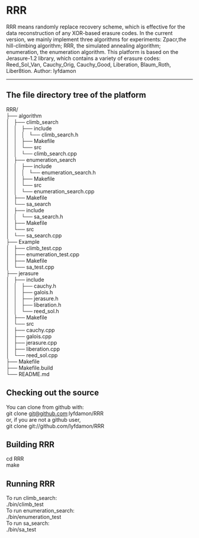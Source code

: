 # RRR
RRR means randomly replace recovery scheme, which is effective for the data reconstruction of any XOR-based erasure codes. In the current version, we mainly implement three algorithms for experiments: Zpacr,the hill-climbing algorithm; RRR, the simulated annealing algorithm; enumeration, the enumeration algorithm. This platform is based on the Jerasure-1.2 library, which contains a variety of erasure codes: Reed_Sol_Van, Cauchy_Orig, Cauchy_Good, Liberation, Blaum_Roth, Liber8tion.
Author: lyfdamon

------------------------------------------------------------------------------------------------------------------------------------------
## The file directory tree of the platform

RRR/                                                                                                                                    
├── algorithm                                                                                                                           
│   ├── climb_search                                                                                                                    
│   │   ├── include                                                                                                                     
│   │   │   └── climb_search.h                                                                                                          
│   │   ├── Makefile                                                                                                                    
│   │   └── src                                                                                                                         
│   │       └── climb_search.cpp                                                                                                        
│   ├── enumeration_search                                                                                                              
│   │   ├── include                                                                                                                     
│   │   │   └── enumeration_search.h                                                                                                    
│   │   ├── Makefile                                                                                                                    
│   │   └── src                                                                                                                         
│   │       └── enumeration_search.cpp                                                                                                  
│   ├── Makefile                                                                                                                        
│   └── sa_search                                                                                                                       
│       ├── include                                                                                                                     
│       │   └── sa_search.h                                                                                                             
│       ├── Makefile                                                                                                                    
│       └── src                                                                                                                         
│           └── sa_search.cpp                                                                                                           
├── Example                                                                                                                             
│   ├── climb_test.cpp                                                                                                                  
│   ├── enumeration_test.cpp                                                                                                            
│   ├── Makefile                                                                                                                        
│   └── sa_test.cpp                                                                                                                     
├── jerasure                                                                                                                            
│   ├── include                                                                                                                         
│   │   ├── cauchy.h                                                                                                                    
│   │   ├── galois.h                                                                                                                    
│   │   ├── jerasure.h                                                                                                                  
│   │   ├── liberation.h                                                                                                                
│   │   └── reed_sol.h                                                                                                                  
│   ├── Makefile                                                                                                                        
│   └── src                                                                                                                             
│       ├── cauchy.cpp                                                                                                                  
│       ├── galois.cpp                                                                                                                  
│       ├── jerasure.cpp                                                                                                                
│       ├── liberation.cpp                                                                                                              
│       └── reed_sol.cpp                                                                                                                
├── Makefile                                                                                                                            
├── Makefile.build                                                                                                                      
└── README.md                                                                                                                          

##  Checking out the source

You can clone from github with:                                                                                                      
git clone git@github.com:lyfdamon/RRR                                                                                               
or, if you are not a github user,                                                                                                    
git clone git://github.com/lyfdamon/RRR                                                                                             
    
## Building RRR

cd RRR                                                                                                                              
make                                                                                                                                

## Running RRR

To run climb_search:                                                                                                                    
    ./bin/climb_test                                                                                                                    
To run enumeration_search:                                                                                                              
    ./bin/enumeration_test                                                                                                              
To run sa_search:                                                                                                                       
    ./bin/sa_test                                                                                                                       
